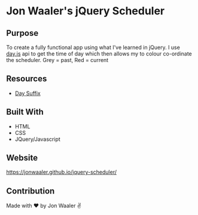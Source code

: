 # Jon Waaler's jQuery Scheduler

## Purpose

To create a fully functional app using what I've learned in jQuery. I use [day.js](https://day.js.org/en/) api to get the time of day which then allows my to colour co-ordinate the scheduler. Grey = past, Red = current

## Resources

- [Day Suffix](https://stackoverflow.com/questions/13627308/add-st-nd-rd-and-th-ordinal-suffix-to-a-number)

## Built With

- HTML
- CSS
- JQuery/Javascript

## Website

https://jonwaaler.github.io/jquery-scheduler/

## Contribution

Made with ❤️ by Jon Waaler ✌
